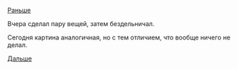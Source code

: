[Раньше](2016.07.21.md)

Вчера сделал пару вещей, затем бездельничал.

Сегодня картина аналогичная, но с тем отличием, что вообще ничего не делал.

[Дальше](2016.07.27.md)